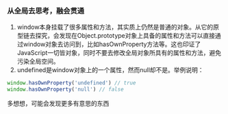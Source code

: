 ### 从全局去思考，融会贯通

1. window本身挂载了很多属性和方法，其实质上仍然是普通的对象。从它的原型链去探究，会发现在Object.prototype对象上具备的属性和方法可以直接通过window对象去访问到，比如hasOwnProperty方法等。这也印证了JavaScript一切皆对象，同时不要去修改全局对象所具有的属性和方法，避免污染全局空间。
2. undefined是window对象上的一个属性，然而null却不是。举例说明：

```javascript
window.hasOwnProperty('undefined') // true
window.hasOwnProperty('null') // false
```

多想想，可能会发现更多有意思的东西